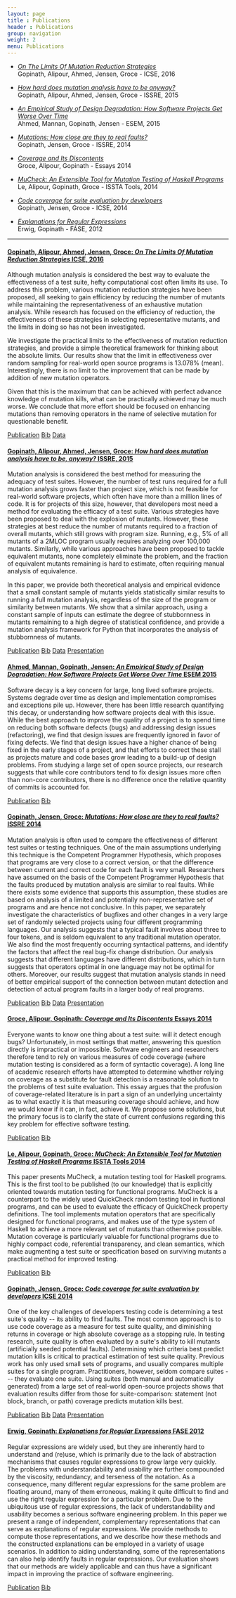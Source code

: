 ```yaml
---
layout: page
title : Publications
header : Publications
group: navigation
weight: 2
menu: Publications
---
```

* [_On The Limits Of Mutation Reduction Strategies_](#gopinath2016on)<br/>
  Gopinath, Alipour, Ahmed, Jensen, Groce - ICSE, 2016

* [_How hard does mutation analysis have to be anyway?_](#gopinath2015how)<br/>
  Gopinath, Alipour, Ahmed, Jensen, Groce - ISSRE, 2015

* [_An Empirical Study of Design Degradation: How Software Projects Get Worse Over Time_](#ahmed2015an)<br/>
  Ahmed, Mannan, Gopinath, Jensen - ESEM, 2015

* [_Mutations: How close are they to real faults?_](#gopinath2014mutations)<br/>
  Gopinath, Jensen, Groce - ISSRE, 2014

* [_Coverage and Its Discontents_](#groce2014coverage)<br/>
  Groce, Alipour, Gopinath - Essays 2014

* [_MuCheck: An Extensible Tool for Mutation Testing of Haskell Programs_](#le2014mucheck)<br/>
  Le, Alipour, Gopinath, Groce -  ISSTA Tools, 2014

* [_Code coverage for suite evaluation by developers_](#gopinath2014code)<br/>
  Gopinath, Jensen, Groce - ICSE, 2014

* [_Explanations for Regular Expressions_](#erwig2012explanations)<br/>
  Erwig, Gopinath - FASE, 2012

---

#### <a name='gopinath2016on'></a>[Gopinath, Alipour, Ahmed, Jensen, Groce: _On The Limits Of Mutation Reduction Strategies_ ICSE, 2016]()

Although mutation analysis is considered the best way to
evaluate the effectiveness of a test suite, hefty computational
cost often limits its use. To address this problem, various
mutation reduction strategies have been proposed, all seeking
to gain efficiency by reducing the number of mutants
while maintaining the representativeness of an exhaustive
mutation analysis. While research has focused on the
efficiency of reduction, the effectiveness of these strategies in
selecting representative mutants, and the limits in doing so
has not been investigated.

We investigate the practical limits to the effectiveness of
mutation reduction strategies, and provide a simple theoretical
framework for thinking about the absolute limits.
Our results show that the limit in effectiveness over random
sampling for real-world open source programs is 13.078%
(mean). Interestingly, there is no limit to the improvement
that can be made by addition of new mutation operators.

Given that this is the maximum that can be achieved with
perfect advance knowledge of mutation kills, what can be
practically achieved may be much worse. We conclude that
more effort should be focused on enhancing mutations than
removing operators in the name of selective mutation for
questionable benefit.

[Publication](/resources/issre2015/gopinath2016on.pdf) [Bib](/resources/issre2015/gopinath2016on.bib) [Data](http://eecs.osuosl.org/rahul/icse16/)

#### <a name='gopinath2015how'></a>[Gopinath, Alipour, Ahmed, Jensen, Groce: _How hard does mutation analysis have to be, anyway?_ ISSRE, 2015]()

Mutation analysis is considered the best method for
measuring the adequacy of test suites. However, the number of
test runs required for a full mutation analysis grows faster than
project size, which is not feasible for real-world software projects,
which often have more than a million lines of code. It is for
projects of this size, however, that developers most need a method
for evaluating the efficacy of a test suite. Various strategies have
been proposed to deal with the explosion of mutants. However,
these strategies at best reduce the number of mutants required to
a fraction of overall mutants, which still grows with program size.
Running, e.g., 5% of all mutants of a 2MLOC program usually
requires analyzing over 100,000 mutants. Similarly, while various
approaches have been proposed to tackle equivalent mutants,
none completely eliminate the problem, and the fraction of
equivalent mutants remaining is hard to estimate, often requiring
manual analysis of equivalence.

In this paper, we provide both theoretical analysis and
empirical evidence that a small constant sample of mutants yields
statistically similar results to running a full mutation analysis,
regardless of the size of the program or similarity between
mutants. We show that a similar approach, using a constant
sample of inputs can estimate the degree of stubbornness in
mutants remaining to a high degree of statistical confidence,
and provide a mutation analysis framework for Python that
incorporates the analysis of stubbornness of mutants.

[Publication](/resources/issre2015/gopinath2015howhard.pdf) [Bib](/resources/issre2015/gopinath2015howhard.bib) [Data](http://eecs.osuosl.org/rahul/issre15/)
[Presentation](/resources/issre2015/gopinath2015howhard.pptx) 

#### <a name='ahmed2015an'></a>[Ahmed, Mannan, Gopinath, Jensen: _An Empirical Study of Design Degradation: How Software Projects Get Worse Over Time_ ESEM 2015]()

Software decay is a key concern for large, long lived software
projects. Systems degrade over time as design and implementation compromises
and exceptions pile up. However, there has been little research quantifying
this decay, or understanding how software projects deal with this issue. While
the best approach to improve the quality of a project is to spend time
on reducing both software defects (bugs) and addressing design issues
(refactoring), we find that design issues are frequently ignored in favor of
fixing defects. We find that design issues have a higher chance of being fixed
in the early stages of a project, and that efforts to correct these stall as
projects mature and code bases grow leading to a build-up of design problems.
From studying a large set of open source projects, our research suggests that
while core contributors tend to fix design issues more often than non-core
contributors, there is no difference once the relative quantity of commits
is accounted for.

[Publication](/resources/esem2015/ahmed2015empirical.pdf) [Bib](/resources/esem2015/ahmed2015empirical.bib)

#### <a name='gopinath2014mutations'></a>[Gopinath, Jensen, Groce: _Mutations: How close are they to real faults?_ ISSRE 2014]()

Mutation analysis is often used to compare the effectiveness of different test suites or testing techniques. One of 
the main assumptions underlying this technique is the Competent Programmer Hypothesis, which proposes that programs are very 
close to a correct version, or that the difference between current and correct code for each fault is very small. 
Researchers have assumed on the basis of the Competent Programmer Hypothesis that the faults produced by mutation 
analysis are similar to real faults. While there exists some evidence that supports this assumption, these studies are based 
on analysis of a limited and potentially non-representative set of programs and are hence not conclusive. In this paper, we 
separately investigate the characteristics of bugfixes and other changes in a very large set of randomly selected projects using 
four different programming languages.  Our analysis suggests that a typical fault involves about three 
to four tokens, and is seldom equivalent to any traditional mutation operator. We also find the most frequently occurring 
syntactical patterns, and identify the factors that affect the real bug-fix change distribution. Our analysis suggests that different 
languages have different distributions, which in turn suggests that operators optimal in one language may not be optimal 
for others. Moreover, our results suggest that mutation analysis stands in need of better empirical support of the connection 
between mutant detection and detection of actual program faults in a larger body of real programs. 

[Publication](/resources/issre2014/gopinath2014mutations.pdf) [Bib](/resources/issre2014/gopinath2014mutations.bib) [Data](http://eecs.osuosl.org/rahul/issre2014/)
[Presentation](/resources/issre2014/gopinath2014mutations.pptx) 

#### <a name='groce2014coverage'></a>[Groce, Alipour, Gopinath: _Coverage and Its Discontents_ Essays 2014]()

Everyone wants to know one thing about a test suite: will it detect enough bugs? Unfortunately, in most settings that matter, answering this question directly is impractical or impossible. Software engineers and researchers therefore tend to rely on various measures of code coverage (where mutation testing is considered as a form of syntactic coverage). A long line of academic research efforts have attempted to determine whether relying on coverage as a substitute for fault detection is a reasonable solution to the problems of test suite evaluation. This essay argues that the profusion of coverage-related literature is in part a sign of an underlying uncertainty as to what exactly it is that measuring coverage should achieve, and how we would know if it can, in fact, achieve it. We propose some solutions, but the primary focus is to clarify the state of current confusions regarding this key problem for effective software testing. 

[Publication](/resources/splash2014/groce2014coverage.pdf) [Bib](/resources/splash2014/groce2014coverage.bib)

#### <a name='le2014mucheck'></a>[Le, Alipour, Gopinath, Groce: _MuCheck: An Extensible Tool for Mutation Testing of Haskell Programs_ ISSTA Tools 2014]()

This paper presents MuCheck, a mutation testing tool for Haskell programs. This is the first tool to be published (to our knowledge) that is explicitly oriented towards mutation testing for functional programs. MuCheck is a counterpart to the widely used QuickCheck random testing tool in fuctional programs, and can be used to evaluate the efficacy of QuickCheck property definitions. The tool implements mutation operators that are specifically designed for functional programs, and makes use of the type system of Haskell to achieve a more relevant set of mutants than otherwise possible. Mutation coverage is particularly valuable for functional programs due to highly compact code, referential transparency, and clean semantics, which make augmenting a test suite or specification based on surviving mutants a practical method for improved testing.

[Publication](/resources/issta2014/le2014mucheck.pdf) [Bib](/resources/issta2014/le2014mucheck.bib)

#### <a name='gopinath2014code'></a>[Gopinath, Jensen, Groce: _Code coverage for suite evaluation by developers_ ICSE 2014]()

One of the key challenges of developers testing code is determining a test suite's quality -- its ability to find faults. The most common approach is to use code coverage as a measure for test suite quality, and diminishing returns in coverage or high absolute coverage as a stopping rule. In testing research, suite quality is often evaluated by a suite's ability to kill mutants (artificially seeded potential faults). Determining which criteria best predict mutation kills is critical to practical estimation of test suite quality. Previous work has only used small sets of programs, and usually compares multiple suites for a single program. Practitioners, however, seldom compare suites --- they evaluate one suite. Using suites (both manual and automatically generated) from a large set of real-world open-source projects shows that evaluation results differ from those for suite-comparison: statement (not block, branch, or path) coverage predicts mutation kills best.

[Publication](/resources/icse2014/gopinath2014code.pdf) [Bib](/resources/icse2014/gopinath2014code.bib) [Data](http://eecs.osuosl.org/rahul/icse2014/)
[Presentation](/resources/icse2014/gopinath2014code.pptx) 

#### <a name='erwig2012explanations'></a>[Erwig, Gopinath: _Explanations for Regular Expressions_ FASE 2012]()

Regular expressions are widely used, but they are inherently hard to understand and (re)use, which is primarily due to the lack of abstraction mechanisms that causes regular expressions to grow large very quickly. The problems with understandability and usability are further compounded by the viscosity, redundancy, and terseness of the notation. As a consequence, many different regular expressions for the same problem are floating around, many of them erroneous, making it quite difficult to find and use the right regular expression for a particular problem. Due to the ubiquitous use of regular expressions, the lack of understandability and usability becomes a serious software engineering problem. In this paper we present a range of independent, complementary representations that can serve as explanations of regular expressions. We provide methods to compute those representations, and we describe how these methods and the constructed explanations can be employed in a variety of usage scenarios. In addition to aiding understanding, some of the representations can also help identify faults in regular expressions. Our evaluation shows that our methods are widely applicable and can thus have a significant impact in improving the practice of software engineering.

[Publication](/resources/fase2012/erwig2012explanations.pdf) [Bib](/resources/fase2012/erwig2012explanations.bib)
